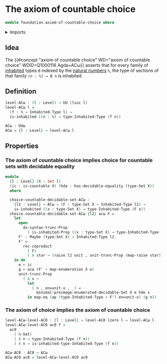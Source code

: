 # The axiom of countable choice

```agda
module foundation.axiom-of-countable-choice where
```

<details><summary>Imports</summary>

```agda
open import elementary-number-theory.equality-natural-numbers
open import elementary-number-theory.natural-numbers

open import foundation.action-on-identifications-functions
open import foundation.axiom-of-choice
open import foundation.coproduct-types
open import foundation.decidable-equality
open import foundation.dependent-pair-types
open import foundation.embeddings
open import foundation.equivalences
open import foundation.function-types
open import foundation.identity-types
open import foundation.inhabited-types
open import foundation.maybe
open import foundation.propositional-truncations
open import foundation.raising-universe-levels
open import foundation.sets
open import foundation.transport-along-identifications
open import foundation.unit-type
open import foundation.univalence
open import foundation.universe-levels

open import set-theory.countable-sets
```

</details>

## Idea

The
{{#concept "axiom of countable choice" WD="axiom of countable choice" WDID=Q1000116 Agda=ACω}}
asserts that for every family of [inhabited](foundation.inhabited-types.md)
types `B` indexed by the
[natural numbers](elementary-number-theory.natural-numbers.md) `ℕ`, the type of
sections of that family `(n : ℕ) → B n` is inhabited.

## Definition

```agda
level-ACω : (l : Level) → UU (lsuc l)
level-ACω l =
  (f : ℕ → Inhabited-Type l) →
  is-inhabited ((n : ℕ) → type-Inhabited-Type (f n))

ACω : UUω
ACω = {l : Level} → level-ACω l
```

## Properties

### The axiom of countable choice implies choice for countable sets with decidable equality

```agda
module _
  {l : Level} (X : Set l)
  (ic : is-countable X) (hde : has-decidable-equality (type-Set X))
  where

  choice-countable-decidable-set-ACω :
    {l2 : Level} → ACω → (F : type-Set X → Inhabited-Type l2) →
    is-inhabited ((x : type-Set X) → type-Inhabited-Type (F x))
  choice-countable-decidable-set-ACω {l2} acω F =
    let
      open
        do-syntax-trunc-Prop
          ( is-inhabited-Prop ((x : type-Set X) → type-Inhabited-Type (F x)))
      F' : Maybe (type-Set X) → Inhabited-Type l2
      F' =
        rec-coproduct
          ( F)
          ( λ star → (raise l2 unit , unit-trunc-Prop (map-raise star)))
    in do
      e ← ic
      g ← acω (F' ∘ map-enumeration X e)
      unit-trunc-Prop
        ( λ x →
          let
            ( n , en=unit-x , _) =
              minimal-preimage-enumerated-decidable-Set X e hde x
          in map-eq (ap (type-Inhabited-Type ∘ F') en=unit-x) (g n))
```

### The axiom of choice implies the axiom of countable choice

```agda
level-ACω-level-AC0 : {l : Level} → level-AC0 lzero l → level-ACω l
level-ACω-level-AC0 ac0 f =
  ac0
    ( ℕ-Set)
    ( λ n → type-Inhabited-Type (f n))
    ( λ n → is-inhabited-type-Inhabited-Type (f n))

ACω-AC0 : AC0 → ACω
ACω-AC0 ac0 = level-ACω-level-AC0 ac0
```
